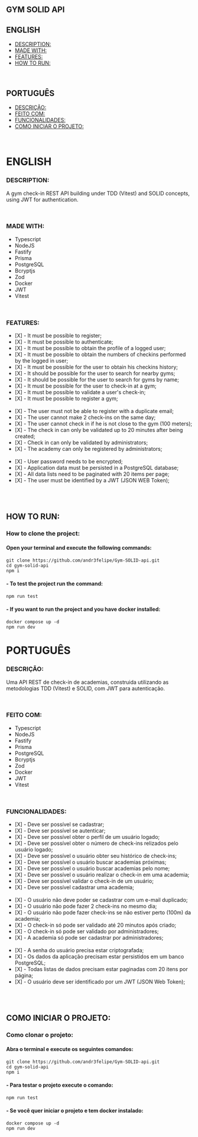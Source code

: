 ## GYM SOLID API

## ENGLISH
* [DESCRIPTION:](#DESCRIPTION)
* [MADE WITH:](#MADE-WITH)
* [FEATURES:](#FEATURES)
* [HOW TO RUN:](#HOW-TO-RUN)
<br>

## PORTUGUÊS
* [DESCRIÇÃO:](#DESCRIÇÃO)
* [FEITO COM:](#FEITO-COM)
* [FUNCIONALIDADES:](#FUNCIONALIDADES)
* [COMO INICIAR O PROJETO:](#COMO-INICIAR-O-PROJETO)
<br>

# ENGLISH

### DESCRIPTION:
<p>A gym check-in REST API building under TDD (Vitest) and SOLID concepts, using JWT for authentication.</p>
<br>

### MADE WITH:
<ul>
<li>Typescript</li>
<li>NodeJS</li>
<li>Fastify</li>
<li>Prisma</li>
<li>PostgreSQL</li>
<li>Bcryptjs</li>
<li>Zod</li>
<li>Docker</li>
<li>JWT</li>
<li>Vitest</li>
</ul>
<br>

### FEATURES:
<ul>
<li>[X] - It must be possible to register;</li>
<li>[X] - It must be possible to authenticate;</li>
<li>[X] - It must be possible to obtain the profile of a logged user;</li>
<li>[X] - It must be possible to obtain the numbers of checkins performed by the logged in user;</li>
<li>[X] - It must be possible for the user to obtain his checkins history;</li>
<li>[X] - It should be possible for the user to search for nearby gyms;</li>
<li>[X] - It should be possible for the user to search for gyms by name;</li>
<li>[X] - It must be possible for the user to check-in at a gym;</li>
<li>[X] - It must be possible to validate a user's check-in;</li>
<li>[X] - It must be possible to register a gym;</li>
<br>
<li>[X] - The user must not be able to register with a duplicate email;</li>
<li>[X] - The user cannot make 2 check-ins on the same day;</li>
<li>[X] - The user cannot check in if he is not close to the gym (100 meters);</li>
<li>[X] - The check in can only be validated up to 20 minutes after being created;</li>
<li>[X] - Check in can only be validated by administrators;</li>
<li>[X] - The academy can only be registered by administrators;</li>
<br>
<li>[X] - User password needs to be encrypted;</li>
<li>[X] - Application data must be persisted in a PostgreSQL database;</li>
<li>[X] - All data lists need to be paginated with 20 items per page;</li>
<li>[X] - The user must be identified by a JWT (JSON WEB Token);</li>
</ul>
<br>
<br>

## HOW TO RUN:

### How to clone the project:
#### Open your terminal and execute the following commands:
```
git clone https://github.com/andr3felipe/Gym-SOLID-api.git
cd gym-solid-api
npm i
```

#### - To test the project run the command:
```
npm run test
```

#### - If you want to run the project and you have docker installed:
```
docker compose up -d
npm run dev
```


# PORTUGUÊS

### DESCRIÇÃO:
<p>Uma API REST de check-in de academias, construida utilizando as metodologias TDD (Vitest) e SOLID, com JWT para autenticação.</p>
<br>

### FEITO COM:
<ul>
<li>Typescript</li>
<li>NodeJS</li>
<li>Fastify</li>
<li>Prisma</li>
<li>PostgreSQL</li>
<li>Bcryptjs</li>
<li>Zod</li>
<li>Docker</li>
<li>JWT</li>
<li>Vitest</li>
</ul>
<br>

### FUNCIONALIDADES:
<ul>
<li>[X] - Deve ser possível se cadastrar;</li>
<li>[X] - Deve ser possível se autenticar;</li>
<li>[X] - Deve ser possível obter o perfil de um usuário logado;</li>
<li>[X] - Deve ser possível obter o número de check-ins relizados pelo usuário logado;</li>
<li>[X] - Deve ser possível o usuário obter seu histórico de check-ins;</li>
<li>[X] - Deve ser possível o usuário buscar academias próximas;</li>
<li>[X] - Deve ser possível o usuário buscar academias pelo nome;</li>
<li>[X] - Deve ser possível o usuário realizar o check-in em uma academia;</li>
<li>[X] - Deve ser possível validar o check-in de um usuário;</li>
<li>[X] - Deve ser possível cadastrar uma academia;</li>
<br>
<li>[X] - O usuário não deve poder se cadastrar com um e-mail duplicado;</li>
<li>[X] - O usuário não pode fazer 2 check-ins no mesmo dia;</li>
<li>[X] - O usuário não pode fazer check-ins se não estiver perto (100m) da academia;</li>
<li>[X] - O check-in só pode ser validado até 20 minutos após criado;</li>
<li>[X] - O check-in só pode ser validado por administradores;</li>
<li>[X] - A academia só pode ser cadastrar por administradores;</li>
<br>
<li>[X] - A senha do usuário precisa estar criptografada;</li>
<li>[X] - Os dados da aplicação precisam estar persistidos em um banco PostgreSQL;</li>
<li>[X] - Todas listas de dados precisam estar paginadas com 20 itens por página;</li>
<li>[X] - O usuário deve ser identificado por um JWT (JSON Web Token);</li>
</ul>
<br>
<br>

## COMO INICIAR O PROJETO:

### Como clonar o projeto:
#### Abra o terminal e execute os seguintes comandos:
```
git clone https://github.com/andr3felipe/Gym-SOLID-api.git
cd gym-solid-api
npm i
```

#### - Para testar o projeto execute o comando:
```
npm run test
```

#### - Se você quer iniciar o projeto e tem docker instalado:
```
docker compose up -d
npm run dev
```
